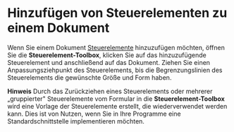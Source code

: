
# Hinzufügen von Steuerelementen zu einem Dokument

Wenn Sie einem Dokument [Steuerelemente](a85149e1-459e-f83b-3171-467a7e29ca28.md) hinzuzufügen möchten, öffnen Sie die **Steuerelement-Toolbox**, klicken Sie auf das hinzuzufügende Steuerelement und anschließend auf das Dokument. Ziehen Sie einen Anpassungsziehpunkt des Steuerelements, bis die Begrenzungslinien des Steuerelements die gewünschte Größe und Form haben.


 **Hinweis**  Durch das Zurückziehen eines Steuerelements oder mehrerer „gruppierter" Steuerelemente vom Formular in die  **Steuerelement-Toolbox** wird eine Vorlage der Steuerelemente erstellt, die wiederverwendet werden kann. Dies ist von Nutzen, wenn Sie in Ihre Programme eine Standardschnittstelle implementieren möchten.

